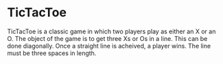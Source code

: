 # TicTacToe

TicTacToe is a classic game in which two players play as either an X or an O.
The object of the game is to get three Xs or Os in a line.
This can be done diagonally. Once a straight line is acheived, a player wins.
The line must be three spaces in length.
